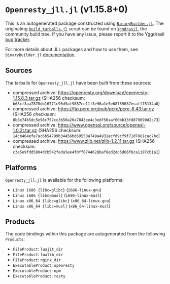 # `Openresty_jll.jl` (v1.15.8+0)

This is an autogenerated package constructed using [`BinaryBuilder.jl`](https://github.com/JuliaPackaging/BinaryBuilder.jl). The originating [`build_tarballs.jl`](https://github.com/JuliaPackaging/Yggdrasil/blob/3e766c7423c3038bc98429c423088829c885abf1/O/Openresty/build_tarballs.jl) script can be found on [`Yggdrasil`](https://github.com/JuliaPackaging/Yggdrasil/), the community build tree.  If you have any issue, please report it to the Yggdrasil [bug tracker](https://github.com/JuliaPackaging/Yggdrasil/issues).

For more details about JLL packages and how to use them, see `BinaryBuilder.jl` [documentation](https://juliapackaging.github.io/BinaryBuilder.jl/dev/jll/).

## Sources

The tarballs for `Openresty_jll.jl` have been built from these sources:

* compressed archive: https://openresty.org/download/openresty-1.15.8.3.tar.gz (SHA256 checksum: `b68cf3aa7878db16771c96d9af9887ce11f3e96a1e5e68755637ecaff75134a8`)
* compressed archive: https://ftp.pcre.org/pub/pcre/pcre-8.43.tar.gz (SHA256 checksum: `0b8e7465dc5e98c757cc3650a20a7843ee4c3edf50aaf60bb33fd879690d2c73`)
* compressed archive: https://www.openssl.org/source/openssl-1.0.2t.tar.gz (SHA256 checksum: `14cb464efe7ac6b54799b34456bd69558a749a4931ecfd9cf9f71d7881cac7bc`)
* compressed archive: https://www.zlib.net/zlib-1.2.11.tar.gz (SHA256 checksum: `c3e5e9fdd5004dcb542feda5ee4f0ff0744628baf8ed2dd5d66f8ca1197cb1a1`)

## Platforms

`Openresty_jll.jl` is available for the following platforms:

* `Linux i686 {libc=glibc}` (`i686-linux-gnu`)
* `Linux i686 {libc=musl}` (`i686-linux-musl`)
* `Linux x86_64 {libc=glibc}` (`x86_64-linux-gnu`)
* `Linux x86_64 {libc=musl}` (`x86_64-linux-musl`)

## Products

The code bindings within this package are autogenerated from the following `Products`:

* `FileProduct`: `luajit_dir`
* `FileProduct`: `lualib_dir`
* `FileProduct`: `nginx_dir`
* `ExecutableProduct`: `openresty`
* `ExecutableProduct`: `opm`
* `ExecutableProduct`: `resty`
